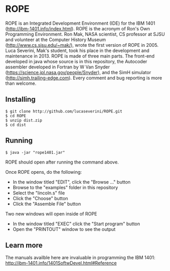 ROPE
====

ROPE is an Integrated Development Environment (IDE) for the IBM 1401 (http://ibm-1401.info/index.html).
ROPE is the acronym of Ron's Own Programming Environment.
Ron Mak, NASA scientist, CS professor at SJSU and volunteer at the Computer History Museum (http://www.cs.sjsu.edu/~mak/), wrote the first version of ROPE in 2005.
Luca Severini, Mak's student, took his place in the development and maintenance in 2013.
ROPE is made of three main parts. The front-end developed in java whose source is in this repository, the Autocoder assembler developed in Fortran by W Van Snyder (https://science.jpl.nasa.gov/people/Snyder), and the SimH simulator (http://simh.trailing-edge.com).
Every comment and bug reporting is more than welcome.

Installing
-

    $ git clone http://github.com/lucaseverini/ROPE.git
	$ cd ROPE
	$ unzip dist.zip
	$ cd dist


Running
-

	$ java -jar "rope1401.jar"

ROPE should open after running the command above.

Once ROPE opens, do the following:
- In the window titled "EDIT", click the "Browse ..." button
- Browse to the "examples" folder in this repository
- Select the "lincoln.s" file
- Click the "Choose" button
- Click the "Assemble File" button

Two new windows will open inside of ROPE
- In the window titled "EXEC" click the "Start program" button
- Open the "PRINTOUT" window to see the output

Learn more
-

The manuals availble here are invaluable in programming the IBM 1401: http://ibm-1401.info/1401SoftwDevel.html#Reference


